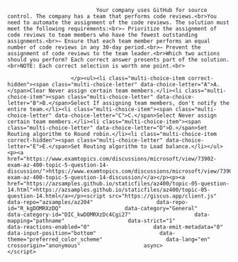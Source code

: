 <p class="card-text">
							
								Your company uses GitHub for source control. The company has a team that performs code reviews.<br>You need to automate the assignment of the code reviews. The solution must meet the following requirements:<br>✑ Prioritize the assignment of code reviews to team members who have the fewest outstanding assignments.<br>✑ Ensure that each team member performs an equal number of code reviews in any 30-day period.<br>✑ Prevent the assignment of code reviews to the team leader.<br>Which two actions should you perform? Each correct answer presents part of the solution.<br>NOTE: Each correct selection is worth one point.<br>
							
						</p><ul><li class="multi-choice-item correct-hidden"><span class="multi-choice-letter" data-choice-letter="A">A.</span>Clear Never assign certain team members.</li><li class="multi-choice-item"><span class="multi-choice-letter" data-choice-letter="B">B.</span>Select If assigning team members, don't notify the entire team.</li><li class="multi-choice-item"><span class="multi-choice-letter" data-choice-letter="C">C.</span>Select Never assign certain team members.</li><li class="multi-choice-item"><span class="multi-choice-letter" data-choice-letter="D">D.</span>Set Routing algorithm to Round robin.</li><li class="multi-choice-item correct-hidden"><span class="multi-choice-letter" data-choice-letter="E">E.</span>Set Routing algorithm to Load balance.</li></ul><p><a href="https://www.examtopics.com/discussions/microsoft/view/73902-exam-az-400-topic-5-question-14-discussion/">https://www.examtopics.com/discussions/microsoft/view/73902-exam-az-400-topic-5-question-14-discussion/</a></p><p><a href="https://azsamples.github.io/staticfiles/az400/topic-05-question-14.html">https://azsamples.github.io/staticfiles/az400/topic-05-question-14.html</a></p><script src="https://giscus.app/client.js"                    data-repo="azsamples/az204"                    data-repo-id="R_kgDOMRXzDQ"                    data-category="General"                    data-category-id="DIC_kwDOMRXzDc4Cgi27"                    data-mapping="pathname"                    data-strict="1"                    data-reactions-enabled="0"                    data-emit-metadata="0"                    data-input-position="bottom"                    data-theme="preferred_color_scheme"                    data-lang="en"                    crossorigin="anonymous"                    async>                    </script>